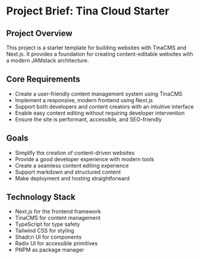 # Project Brief: Tina Cloud Starter

## Project Overview
This project is a starter template for building websites with TinaCMS and Next.js. It provides a foundation for creating content-editable websites with a modern JAMstack architecture.

## Core Requirements
- Create a user-friendly content management system using TinaCMS
- Implement a responsive, modern frontend using Next.js
- Support both developers and content creators with an intuitive interface
- Enable easy content editing without requiring developer intervention
- Ensure the site is performant, accessible, and SEO-friendly

## Goals
- Simplify the creation of content-driven websites
- Provide a good developer experience with modern tools
- Create a seamless content editing experience
- Support markdown and structured content
- Make deployment and hosting straightforward

## Technology Stack
- Next.js for the frontend framework
- TinaCMS for content management
- TypeScript for type safety
- Tailwind CSS for styling
- Shadcn UI for components
- Radix UI for accessible primitives
- PNPM as package manager 